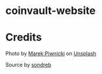 # coinvault-website


# Credits

Photo by <a href="https://unsplash.com/@marekpiwnicki?utm_source=unsplash&utm_medium=referral&utm_content=creditCopyText">Marek Piwnicki</a> on <a href="https://unsplash.com/?utm_source=unsplash&utm_medium=referral&utm_content=creditCopyText">Unsplash</a>

Source by [sondreb](https://github.com/sondreb)